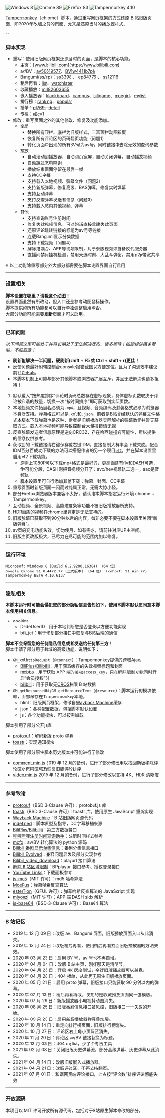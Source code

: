 ![Windows 8](https://img.shields.io/badge/Microsoft_Windows_8-pass-green.svg?longCache=true) ![Chrome 89](https://img.shields.io/badge/Google_Chrome_91-pass-green.svg?longCache=true) ![Firefox 83](https://img.shields.io/badge/Mozilla_Firefox_89-pass-green.svg?longCache=true) ![Tampermonkey 4.10](https://img.shields.io/badge/Tampermonkey_4.13-pass-green.svg?longCache=true)

[Tampermonkey](https://www.tampermonkey.net/)（chrome）脚本，通过重写网页框架的方式还原 B 站旧版页面，即2020年改版之前的页面，尤其是还原当时的播放器样式。

--

### 脚本实现

- 重写：使用旧版网页框架还原当时的页面，是脚本的核心功能。
   - 主页：[www.bilibili.com](https://www.bilibili.com)
   - av/BV：[av50619577](https://www.bilibili.com/video/av50619577 "Brambly Boundaries")、[BV1w4411b7ph](https://www.bilibili.com/video/BV1w4411b7ph "Brambly Boundaries")
   - Bangumi(ss/ep)：[ss3398](https://www.bilibili.com/bangumi/play/ss3398 "冰菓") 、 [ep84776](https://www.bilibili.com/bangumi/play/ep84776 "深具传统的古典文学部之重生") 、 [ss12116](https://www.bilibili.com/bangumi/play/ss12116/ "声之形")
   - 稍后再看：[list](https://www.bilibili.com/watchlater/#/list "播放列表")、[watchlater](https://www.bilibili.com/medialist/play/watchlater "播放全部")
   - 收藏播放：[ml182603655](https://www.bilibili.com/medialist/play/ml182603655 "bilibili moe 2018 日本动画场应援")
   - 嵌入播放器：[blackboard](https://www.bilibili.com/blackboard/topic/activity-2020bangumiQ1_web.html "bilibili 2020 一月新番导视")、[campus](https://campus.bilibili.com/index.html "哔哩哔哩校园招聘")、[biligame](https://www.biligame.com/detail/?id=101644 "魔法纪录  魔法少女小圆外传")、[moegirl](https://zh.moegirl.org/%E4%B8%9C%E6%96%B9M-1%E6%BC%AB%E6%89%8D "东方M-1漫才")、~~[mylist](https://www.bilibili.com/mylist8 "缘之空")~~
   - 排行榜：[ranking](https://www.bilibili.com/ranking)、[popular](https://www.bilibili.com/v/popular)
   - ~~播单：[pl769](https://www.bilibili.com/playlist/video/pl769 "bilibili moe 2018 日本动画场应援")、[detail](https://www.bilibili.com/playlist/detail/pl769 "bilibili moe 2018 日本动画场应援")~~
   - 专栏：如[cv1](https://www.bilibili.com/video/cv1)
- 修改：重写页面之外的其他修改、修复及功能添加。
   - 全局
      - 替换所有顶栏、底栏为旧版样式，丰富顶栏动图彩蛋
      - 恢复所有评论区的页码翻页功能（问题1）
      - 转化页面中出现的所有BV号为av号，同时链接中去除无效的查询参数
   - 播放
      - 自动滚动到播放器，自动网页宽屏，自动关闭弹幕，自动播放视频
      - 自动跳过充电鸣谢
      - 播放结束画面停留在最后一帧
      - 支持CC字幕
      - 支持载入本地视频、弹幕文件（问题2）
      - 支持新版弹幕，修复高级、BAS弹幕，修复实时弹幕
      - 支持互动弹幕
      - 支持反查弹幕发送者信息（问题3）
      - 支持载入站内其他视频、弹幕
   - 其他
      - 支持查询账号注册时间
      - 修复失效视频信息，可以的话直接重建失效页面
      - 还原评论跳转链接的标题为av号等链接
      - 连载Bangumi显示分集数据
      - 支持下载视频（问题4） 
      - 解除港澳台、APP等视频限制，对于泰版视频须自备反代服务器
      - 直播间禁用挂机检测，禁用天选时刻、大乱斗弹窗，禁用p2p带宽共享

※ 以上功能除重写部分外大部分都需要在脚本设置界面自行启用

---

### 设置相关

**脚本设置在哪里？请戳[这个动图](https://s1.ax1x.com/2020/04/07/GgUKUS.gif)！**  
设置界面虽然有所改动，但入口还是参考动图鼠标操作。  
脚本提供的所有功能都可以自行单独调整启用与否。  
大部分功能可能需要**刷新**页面才可以启用。

---

### 已知问题

_以下问题这里可能处于并将长期处于无法解决状态，请多担待！如能提供相关帮助，不胜感激！_  
- **刷新能解决一半问题，硬刷新(shift + F5 或 Ctrl + shift + r)更佳！**  
- 反馈问题最好附带控制台console报错截图以方便定位，且为了沟通效率建议前往[Github](https://github.com/MotooriKashin/Bilibili-Old/issues)。
- 本脚本机制上可能与部分其他脚本或浏览器扩展互斥，并且无法解决也请多担待！

1. 默认载入“按热度排序”评论时页码总数存在虚标现象，具体虚标页数取决于评论被和谐的数量，切换一次“按时间排序”即可获取到实际页数。
2. 本地视频文件拓展名必须为`.mp4`，且视频、音频编码及封装格式必须为浏览器本身所支持。弹幕格式可以是`.xml`和`.json`，前者是B站曾经默认的弹幕文件格式本脚本下载弹幕也是这种，后者是旧版播放器实际解析的弹幕数组并暂无获取方式。载入本地视频可能导致控制台大量报错请无视！
3. 反查弹幕发送者信息原理是逆向CRC32，存在哈西碰撞的可能性，所以提供的信息仅供参考。
4. 获取到的下载链接请右键保存或右键IDM，直接复制大概率会下载失败。配合IDM百分百成功下载的办法可以搭配作者的另一个项目[`ef2`](https://github.com/MotooriKashin/ef2)，并在脚本设置里启用ef2下载功能。
   - 原则上1080P可以下载mp4格式是最好的，更高画质有flv和DASH可选，flv可能分段，DASH则把音视频分开了：avc/hev视频轨二选一，aac是音频轨
   - 脚本设置里可自行添加其他下载：弹幕、封面、CC字幕
5. 重写页面时新版页面一闪而过纯属正常，无需大惊小怪。
6. 部分Firefox浏览器版本兼容不太好，请认准本脚本指定运行环境 chrome + Tampermonkey。
7. 互动视频、全景视频、高能进度条等功能不被旧版播放器所支持。
8. HDR画质的视频在chrome里肯定是无法支持的。
9. 旧版弹幕已获取不到90分钟以后的内容，如非必要不要在脚本设置里关闭“新版弹幕”。
10. av页的充电功能失效，切勿使用，如有需求，请前往对应UP主空间。
11. 旧版主页改版极大，已尽力在尽可能的范围内加以修复。


---

### 运行环境

```
Microsoft Windows 8 (Build 6.2.9200.16384) （64 位）
Google Chrome 91.0.4472.77 (正式版本) （64 位） (cohort: 91_Win_77)
Tampermonkey BETA 4.10.6137
```

---

### 隐私相关
**本脚本运行时可能会侵犯您的部分隐私信息告知如下，使用本脚本默认您同意本脚本使用相关信息。**  
- cookies
  - DedeUserID：用于本地判断您是否登录以方便功能实现
  - bili_jct：用于修复部分接口中恢复与B站后端的通信  

**脚本不会保留您的任何隐私信息或者发送给任何第三方！**  
脚本申请了部分用于跨域的高级功能，说明如下：
- `GM_xmlhttpRequest`（`@connect`）：Tampermonkey提供的跨域Ajax。
  - [BiliPlus](https://www.biliplus.com/)/[Bilibilijj](https://www.jijidown.com/)：用于获取缓存的失效视频标题和封面
  - [mcbbs](https://www.mcbbs.net)：用于获取 APP 端的鉴权`access_key`，只在解除限制功能同时开启“会员授权”时
  - [bilibili](https://www.bilibili.com)：用于获取无[CROS](https://developer.mozilla.org/zh-CN/docs/Web/HTTP/Access_control_CORS "Cross-origin resource sharing")权限 B 站数据
- `GM_getResourceURL`/`GM_getResourceText`（`@resource`）：脚本运行的模块依赖，全部保存在Tampermonkey本地。
    - html：旧版网页框架，修改自[Wayback Machine](https://archive.org/web/)缓存
    - json：各种配置数据，包括脚本默认设置
    - js：各个功能模块，可以按需加载
  
脚本引用了部分公开js库
- [protobuf](https://github.com/protobufjs/protobuf.js)：解码新版 proto 弹幕
- [toastr](https://github.com/CodeSeven/toastr/)：实现通知模块
  
脚本使用了部分原生脚本历史版本并可能进行了修改  
- [comment.min.js](https://github.com/MotooriKashin/Bilibili-Old/tree/master/src/comment.min.js) 2019 年 12 月的备份，进行了部分修改用以找回新版移除评论区小页码区域及恢复旧版评论排序
- [video.min.js](https://github.com/MotooriKashin/Bilibili-Old/tree/master/src/video.min.js) 2019 年 12 月的备份，进行了部分修改以支持 4K、HDR 清晰度

---

### 参考致谢

- [protobuf](https://github.com/protobufjs/protobuf.js)（BSD 3-Clause 许可）：protobuf.js 库
- [toastr](https://github.com/CodeSeven/toastr/)（BSD 3-Clause 许可）：toastr 库，使用原生 JavaScript 重新实现
- [Wayback Machine](https://archive.org/web/)：B 站旧版网页源代码
- [indefined](https://github.com/indefined/)：脚本原型及指导，CC字幕移植来源
- [BiliPlus](https://www.biliplus.com/)/[Bilibilijj](https://www.jijidown.com/)：第三方数据接口
- [哔哩哔哩注册时间查询助手](https://greasyfork.org/zh-CN/scripts/382542)：注册时间样式参考
- [mcfx](https://www.zhihu.com/question/381784377/answer/1099438784)：av/BV 转化算法的 python 源码
- [Bilibili 番剧显示单集信息](https://greasyfork.org/scripts/37970)：番剧分集信息接口
- [Bilibili Evolved](https://github.com/the1812/Bilibili-Evolved)：兼容问题启发及部分实现参考
- [Bilibili_video_download](https://github.com/Henryhaohao/Bilibili_video_download)：playurl 接口算法
- [解除 B 站区域限制](https://greasyfork.org/scripts/25718)：BPplayurl 接口参考、授权登录接口
- [YouTube Links](https://greasyfork.org/zh-CN/scripts/5566)：下载面板参考
- [js-md5](https://github.com/emn178/js-md5)（MIT 许可）：md5 哈希算法
- [MoePus](https://moepus.oicp.net/2016/11/27/crccrack/ "用crc彩虹表反向B站弹幕“匿名”？我不想浪费内存，但是要和彩虹表一样快！")：弹幕哈希反查算法
- [esterTion](https://github.com/esterTion/BiliBili_crc2mid)（GFUL 许可）：弹幕哈希反查算法的 JavaScript 实现
- [miyouzi](https://github.com/miyouzi/bilibili-helper/raw/0316840c56b3295377fc0f6b7095daa54bc6ac9d/packages/unblock-area-limit/src/api/biliplus.ts)（MIT 许可）：APP 端 DASH sidx 解析
- [js-base64](https://github.com/dankogai/js-base64)（BSD-3-Clause 许可）：Base64 算法

---

### B 站记忆

- 2019 年 12 月 09 日：改版 av、Bangumi 页面，旧版播放页面入口从此消失。
- 2019 年 12 月 24 日：改版稍后再看，使用稍后再看找回旧版播放器的方法失效。
- 2020 年 03 月 23 日：启用 BV 号，av 号也不再自增。
- 2020 年 04 月 04 日：改版 B 站主页，刚好那天是清明节。
- 2020 年 04 月 23 日：开启 4K 灰度测试，幸好旧版播放器可以兼容。
- 2020 年 04 月 28 日：404 播单，从此再无原生旧版播放页面。
- 2020 年 05 月 21 日：启用 proto 弹幕，旧版接口只能获取 90 分钟以内的弹幕。
- 2020 年 07 月 13 日：稍后再看再改，使用的是收藏播放页面同一套模版。
- 2020 年 07 月 29 日：新版播放器小电视抖动图消失。
- 2020 年 08 月 25 日：旧版番剧信息接口被风控，旧版接口一一失效的开始。
- 2020 年 09 月 23 日：启用新版播放器弹幕叠加层。
- 2020 年 10 月 14 日：重定向排行榜页面，旧版排行榜消失。
- 2020 年 10 月 27 日：评论区右上角小页码区消失。
- 2020 年 11 月 20 日：评论区 av/BV 链接替换为标题。
- 2020 年 12 月 03 日：404 mylist，少了个考古工具
- 2021 年 02 月 08 日：关闭旧版历史弹幕池，部分高级弹幕、历史弹幕从此消失。
- 2021 年 04 月 14 日：改版旧版嵌入式播放器。
- 2021 年 04 月 21 日：改版评论区，不再支持翻页。
- 2021 年 07 月 01 日：和谐网页端评论接口，上古按“评论数”排序评论彻底失效

---

### 开放源码
本项目以 MIT 许可开放所有源代码，包括对于B站原生脚本修改的部分。